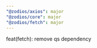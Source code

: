 ```yaml
---
"@zodios/axios": major
"@zodios/core": major
"@zodios/fetch": major
---
```


feat(fetch): remove qs dependency

